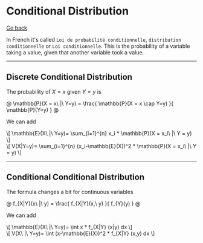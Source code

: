 # Conditional Distribution

[Go back](..#joint-probability)

In French it's called ``Loi de probabilité conditionnelle``, ``distribution conditionnelle`` or `Loi conditionnelle`. This is the probability of a variable taking a value, given that another variable took a value.

<hr class="sl">

## Discrete Conditional Distribution

The probability of $X=x$ given $Y=y$
is

@
\mathbb{P}(X = x\ |\ Y=y) =
\frac{
\mathbb{P}(X = x \cap Y=y)
}{
\mathbb{P}(Y=y)
}
@

We can add

<div>
\[
\mathbb{E}(X\ |\ Y=y)= \sum_{i=1}^{n} x_i * \mathbb{P}(X = x_i\ |\ Y = y)
\]
</div>
<div>
\[
V(X|Y=y)= \sum_{i=1}^{n} (x_i-\mathbb{E}(X))^2 * \mathbb{P}(X = x_i\ |\ Y = y)
\]
</div>

<hr class="sr">

## Conditional Conditional Distribution

The formula changes a bit for continuous variables

@
f_{X|Y}(x\ |\ y) =
\frac{
f_{X|Y}(x,\ y)
}{
f_{Y}(y)
}
@

We can add

<div>
\[
\mathbb{E}(X\ |\ Y=y)= 
\int x * f_{X|Y} (x|y) dx
\]
</div>
<div>
\[
V(X\ |\ Y=y)= \int (x-\mathbb{E}(X))^2 * f_{X|Y} (x,y) dx
\]
</div>